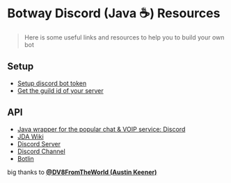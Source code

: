 # Botway Discord (Java ☕) Resources

> Here is some useful links and resources to help you to build your own bot

## Setup

- [Setup discord bot token](https://github.com/abdfnx/botway/discussions/4)
- [Get the guild id of your server](https://github.com/abdfnx/botway/discussions/4#discussioncomment-2653737)

## API

- [Java wrapper for the popular chat & VOIP service: Discord](https://github.com/DV8FromTheWorld/JDA)
- [JDA Wiki](https://github.com/DV8FromTheWorld/JDA/wiki)
- [Discord Server](https://discord.gg/0hMr4ce0tIl3SLv5)
- [Discord Channel](https://discord.com/channels/81384788765712384/381889648827301889)
- [Botlin](https://github.com/botwayorg/discord-kotlin/blob/main/app/src/main/kotlin/botway/Botway.kt)

big thanks to [**@DV8FromTheWorld (Austin Keener)**](https://github.com/DV8FromTheWorld)
